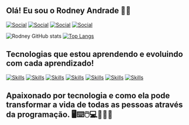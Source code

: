 
## Olá! Eu sou o Rodney Andrade 🤙🏾

[![Social](https://img.shields.io/badge/Facebook-1877F2?style=for-the-badge&logo=facebook&logoColor=white)](https://www.facebook.com/RodneyPAndrade)
[![Social](https://img.shields.io/badge/Twitter-1DA1F2?style=for-the-badge&logo=twitter&logoColor=white)](https://twitter.com/Rodney_Andrade1)
[![Social](https://img.shields.io/badge/LinkedIn-0077B5?style=for-the-badge&logo=linkedin&logoColor=white)](https://**www.linkedin.com/in/rodney-andrade23/)
[![Social](https://img.shields.io/badge/Instagram-E4405F?style=for-the-badge&logo=instagram&logoColor=white)](https://www.instagram.com/rodney_andrade/)

![Rodney GitHub stats](https://github-readme-stats.vercel.app/api?username=RodneyAndrade23&show_icons=true&theme=blue-green)
[![Top Langs](https://github-readme-stats.vercel.app/api/top-langs/?username=RodneyAndrade23&layout=compact)](https://github.com/RodneyAndrade23/github-readme-stats)

## Tecnologias que estou aprendendo e evoluindo com cada aprendizado! 

[![Skills](https://img.shields.io/badge/Python-3776AB?style=for-the-badge&logo=python&logoColor=white)]()
[![Skills](https://img.shields.io/badge/Django-092E20?style=for-the-badge&logo=django&logoColor=white)]()
[![Skills](https://img.shields.io/badge/Java-ED8B00?style=for-the-badge&logo=openjdk&logoColor=white)]()
[![Skills](https://img.shields.io/badge/Spring-6DB33F?style=for-the-badge&logo=spring&logoColor=white)]()
[![Skills](https://img.shields.io/badge/MySQL-00000F?style=for-the-badge&logo=mysql&logoColor=white)]()
[![Skills](https://img.shields.io/badge/MongoDB-4EA94B?style=for-the-badge&logo=mongodb&logoColor=white)]()
[![Skills](https://img.shields.io/badge/GIT-E44C30?style=for-the-badge&logo=git&logoColor=white)]()

## Apaixonado por tecnologia e como ela pode transformar a vida de todas as pessoas através da programação. 🖥️⌨️🖱️💻👨🏾‍💻

